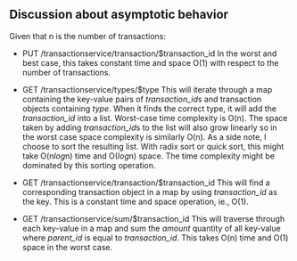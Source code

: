 Discussion about asymptotic behavior
------------------------------------
Given that n is the number of transactions:

* PUT /transactionservice/transaction/$transaction_id
  In the worst and best case, this takes constant time and space O(1) with respect to the number of transactions.

* GET /transactionservice/types/$type
  This will iterate through a map containing the key-value pairs of *transaction_id*s and transaction objects containing _type_.
  When it finds the correct type, it will add the *transaction_id* into a list.
  Worst-case time complexity is O(n). 
  The space taken by adding *transaction_id*s to the list will also grow linearly so in the worst case space complexity is similarly O(n).
  As a side note, I choose to sort the resulting list. With radix sort or quick sort, this might take O(n*log*n) time and O(*log*n) space.
  The time complexity might be dominated by this sorting operation.
  
* GET /transactionservice/transaction/$transaction_id
  This will find a corresponding transaction object in a map by using _transaction_id_ as the key.
  This is a constant time and space operation, ie., O(1).
  
* GET /transactionservice/sum/$transaction_id
  This will traverse through each key-value in a map and sum the _amount_ quantity of all key-value where _parent_id_ is equal to _transaction_id_.
  This takes O(n) time and O(1) space in the worst case.

  
  
 
 
 










